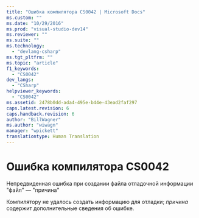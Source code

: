 ```yaml
---
title: "Ошибка компилятора CS0042 | Microsoft Docs"
ms.custom: ""
ms.date: "10/29/2016"
ms.prod: "visual-studio-dev14"
ms.reviewer: ""
ms.suite: ""
ms.technology: 
  - "devlang-csharp"
ms.tgt_pltfrm: ""
ms.topic: "article"
f1_keywords: 
  - "CS0042"
dev_langs: 
  - "CSharp"
helpviewer_keywords: 
  - "CS0042"
ms.assetid: 2478b0dd-ada4-495e-b44e-43ead2faf297
caps.latest.revision: 6
caps.handback.revision: 6
author: "BillWagner"
ms.author: "wiwagn"
manager: "wpickett"
translationtype: Human Translation
---
```

# Ошибка компилятора CS0042
Непредвиденная ошибка при создании файла отладочной информации "файл" — "причина"  
  
 Компилятору не удалось создать информацию для отладки; *причина* содержит дополнительные сведения об ошибке.